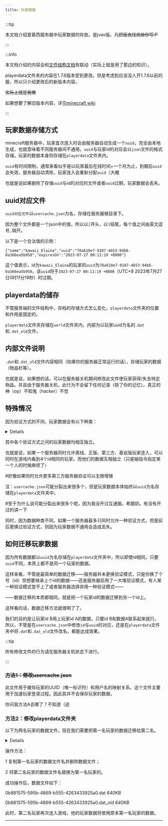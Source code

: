 ```yaml
---
title: 玩家数据
---
```


:::tip

本文档介绍爱慕西服务器中玩家数据的存放。是jvav版。~~几把版去找岚给你写:P~~

:::

:::info

本文档介绍的内容会和[文件结构文档](11-filestructure.md)有联动（实际上就是用了那边的知识）。

playerdata文件夹的内容在1.7.6版本受到更改。但是考虑到应该没人开1.7.6以前的服，所以只介绍更改后的新版本内容。

~~实际上就是我懒~~

如果想要了解旧版本内容，详见[minecraft wiki](https://zh.minecraft.wiki/w/Java%E7%89%88%E4%B8%96%E7%95%8C%E6%A0%BC%E5%BC%8F)

:::

## 玩家数据存储方式

minecraft服务器中，玩家首次连入时会由服务器自动生成一个`uuid`，完全由本地生成，也就意味着不同服务器间不通用。`uuid`与玩家id的对应会以`json`文件的格式存储。玩家的数据本身则存储在`playerdata`文件夹内。

`uuid`有时间限制，通常来看似乎是以玩家最后在线时间+一个月为止，到期后`uuid`会失效，服务器自动清除，玩家连入会重新分配`uuid`（大概

也就是说如果删除了存储`uuid`与id的对应的文件或者`uuid`过期，玩家数据会丢失。

## uuid对应文件

`uuid对应文件`以`usercache.json`为名，存储在服务器根目录下。

因为整个文件都是一个json中的值，所以以`[`开头，以`]`结尾，每个值之间由英文逗号`,`隔开。

以下是一个合法值的示例：

```
{"name":"kawaii_Elaina","uuid":"78a610e7-9107-4653-94b6-0a366ea5b950","expiresOn":"2023-07-27 00:11:19 +0800"}
```

这个值表示，id为`kawaii_Elaina`的玩家的`uuid`为`78a610e7-9107-4653-94b6-0a366ea5b950`，该`uuid`将于`2023-07-27 00:11:19 +0800`（UTC+8 2023年7月27日0时11分19秒）时过期。

## playerdata的储存

不管服务端的文件结构中，存档的存储方式怎么变化，`playerdata`文件夹的位置和作用是固定的。

`playerdata`文件夹存储在`world`文件夹内，内部为以玩家uuid为名的`.dat`和`.dat_old`文件。

## 内部文件说明

`.dat`和`.dat_old`文件内容相同（如果你的服务器正常运行的话），存储玩家的数据（物品栏等）。

也就是说，如果想的话，可以在服务器关机期间修改此文件使玩家获得/失去特定物品。并且由于服务器关机，此行为不会留下任何记录（除了你的记忆）。真正的神（op）不知鬼（hacker）不觉

## 特殊情况

因为验证方式的不同，玩家数据会有以下种类：

<details>

  离线验证

  正版验证

  第三方服务器验证

  （互通服）间歇泉插件写入

</details>

其中各个验证方式之间的玩家数据均相互独立。

  也就是说，如果一个服务器同时允许离线、正版、第三方、基岩版玩家连入，可以同时在游戏内看到4个id相同的玩家，而他们的数据互相独立（只是输指令指定某一个人的时候麻烦了）

  #好像如果同时允许更多第三方服务器验证可以无限增殖

  注：`usercache.json`可能分裂出来很多个，但是玩家数据本体始终以`uuid`为名存储在`playerdata`文件夹中。

  #至于为什么说可能分裂出来很多个呢，因为我没开过互通服。希腊奶。有没有开过的讲一下

同时，因为数据种类不同，如果一个服务器最多只同时允许一种验证方式，但是前后更换过验证方式，则因为玩家数据不通用会造成丢失。

## 如何迁移玩家数据

因为所有数据都以`uuid`为名存储在`playerdata`文件夹中，所以即使id相同，只要`uuid`不同，本质上都不是同一个玩家的数据。

这样来看，不管是最简单的数据迁移——服务器并未更换验证模式，只是你换了个号（id）但想要继承上个id的数据——还是服务器启用了一大堆验证模式，有人某一种验证模式登不上了或者服务器选择弃用一种验证模式——

——数据迁移的本质都相同，就是把一个玩家id的数据迁移到另一个id上。

这样看的话，数据迁移方法就很明了了。

我们的目的是让玩家id B用上玩家id A的数据，只要id B和数据A联系起来就行，所以，不管是在`usercache.json`中修改`id`与`uuid`的对应，还是在`playerdata`文件夹中将`.dat`和`.dat_old`文件改名，都能达成效果。

:::tip

所有修改文件的行为请在服务器关机状态下进行。

:::

### ~~方法1：修改usercache.json~~

此文件用于缓存玩家的UUID（唯一标识符）和用户名的映射关系。这个文件主要用于加速玩家登录过程。因此其并不会保存玩家的数据。

你问我方法A去哪了？不知道（逃

<!-- 以下是原本的`usercache.json`中的一段数据，我们需要把玩家id为`kawaii_Elaina`的数据迁移给`Twelve_eight`。

```
{"name":"kawaii_Elaina","uuid":"78a610e7-9107-4653-94b6-0a366ea5b950","expiresOn":"2023-12-27 00:11:19 +0800"},{"name":"Twelve_eight","uuid":"0b881575-595b-4869-b555-4263433925a0","expiresOn":"2023-12-25 13:32:10 +0800"}
```

<details>

  1 复制下`kawaii_Elaina`的`uuid`，为`78a610e7-9107-4653-94b6-0a366ea5b950`；

  2 找到`Twelve_eight`的`uuid`，为`0b881575-595b-4869-b555-4263433925a0`，将它替换为`kawaii_Elaina`的`uuid`，即`78a610e7-9107-4653-94b6-0a366ea5b950`；

  3 整个删除原本`kawaii_Elaina`的值，即`{"name":"kawaii_Elaina","uuid":"78a610e7-9107-4653-94b6-0a366ea5b950","expiresOn":"2023-12-27 00:11:19 +0800"}`；

  4 如果有多余的`,`记得删去。

</details>

修改后，该数据如下：

```
{"name":"Twelve_eight","uuid":"78a610e7-9107-4653-94b6-0a366ea5b950","expiresOn":"2023-12-25 13:32:10 +0800"}
```

此时，玩家id为`Twelve_eight`的玩家再次连入游戏，他的玩家数据将使用原本`kawaii_Elaina`的数据。 -->

### 方法2：修改playerdata文件夹

以下为两名玩家的数据文件。现在我们需要把第一名玩家的数据迁移给第二名。

<details>

  78a610e7-9107-4653-94b6-0a366ea5b950.dat  *640KB*

  78a610e7-9107-4653-94b6-0a366ea5b950.dat_old  *640KB*

  0b881575-595b-4869-b555-4263433925a0.dat  *120KB*

  0b881575-595b-4869-b555-4263433925a0.dat_old  *120KB*

</details>

操作方法：

  1 复制第一名玩家的数据文件名并删除数据文件；

  2 将第二名玩家的数据文件名替换为第一名玩家的。

成功操作后，数据文件如下：

  0b881575-595b-4869-b555-4263433925a0.dat  *640KB*

  0b881575-595b-4869-b555-4263433925a0.dat_old  *640KB*

此时，第二名玩家再次连入游戏，他的玩家数据将使用原本第一名玩家的数据。

-----
<!--
# 其它的东西：曾小皮罪大恶极，搞得百姓怨声载道

<details>
  <summary>
    点击展开
  </summary>

:::info

大家好啊我是Twelve_eight，今天来点大家想看的东西啊

我们需要坚决反抗[曾小皮](https://space.bilibili.com/481298570)在各个平台对于自由新埔番运动的围剿！

以下是曾小皮的罪证。请各位朋友们看一看，什么是babe无耻的行径！

冰瘾犯了，老想在文档里加硅胶跳脸。[哇袄！](https://space.bilibili.com/1976532950)

<details>
  <summary>
    点击展开图片
  </summary>

![zeruo!](/img/pages/xiangzengxiaopixuanzhan.png)

</details>

:::

</details>
--> 
